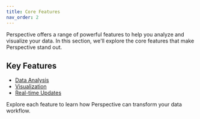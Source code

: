 ```yaml
---
title: Core Features
nav_order: 2
---
```


Perspective offers a range of powerful features to help you analyze and visualize your data. In this section, we'll explore the core features that make Perspective stand out.

## Key Features

- [Data Analysis](/docs/core-features/data-analysis)
- [Visualization](/docs/core-features/visualization)
- [Real-time Updates](/docs/core-features/real-time-updates)

Explore each feature to learn how Perspective can transform your data workflow.

